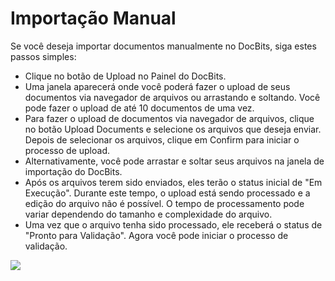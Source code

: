 # Importação Manual

Se você deseja importar documentos manualmente no DocBits, siga estes passos simples:

* Clique no botão de Upload no Painel do DocBits.
* Uma janela aparecerá onde você poderá fazer o upload de seus documentos via navegador de arquivos ou arrastando e soltando. Você pode fazer o upload de até 10 documentos de uma vez.
* Para fazer o upload de documentos via navegador de arquivos, clique no botão Upload Documents e selecione os arquivos que deseja enviar. Depois de selecionar os arquivos, clique em Confirm para iniciar o processo de upload.
* Alternativamente, você pode arrastar e soltar seus arquivos na janela de importação do DocBits.
* Após os arquivos terem sido enviados, eles terão o status inicial de "Em Execução". Durante este tempo, o upload está sendo processado e a edição do arquivo não é possível. O tempo de processamento pode variar dependendo do tamanho e complexidade do arquivo.
* Uma vez que o arquivo tenha sido processado, ele receberá o status de "Pronto para Validação". Agora você pode iniciar o processo de validação.

![](https://lh7-us.googleusercontent.com/u3OruoAoBvx4nRSkhQZGIEYxiem1CJn-XUaYU38vGWXhnkwOdnkyZ0ZxHXrAG5g0rNnp4fsI\_sSVw7RtMYOD8rBlslgoT4RY1THU4-BzXF3B7Ve-HhNfOADOziQQseu2QF56aNaKsfhe1qnScJzUhek)
